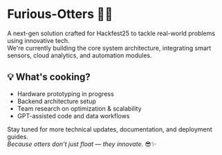 # Furious-Otters 🦦🚀

A next-gen solution crafted for Hackfest25 to tackle real-world problems using innovative tech.  
We're currently building the core system architecture, integrating smart sensors, cloud analytics, and automation modules.

## 💡 What's cooking?
- Hardware prototyping in progress
- Backend architecture setup
- Team research on optimization & scalability
- GPT-assisted code and data workflows

Stay tuned for more technical updates, documentation, and deployment guides.  
_Because otters don’t just float — they innovate._ 😎✨
